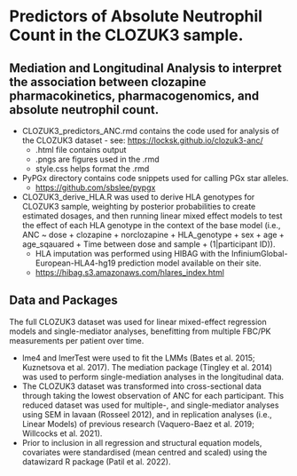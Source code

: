 # Predictors of Absolute Neutrophil Count in the CLOZUK3 sample.

## Mediation and Longitudinal Analysis to interpret the association between clozapine pharmacokinetics, pharmacogenomics, and absolute neutrophil count. 

* CLOZUK3_predictors_ANC.rmd contains the code used for analysis of the CLOZUK3 dataset - see: https://locksk.github.io/clozuk3-anc/
    * .html file contains output
    * .pngs are figures used in the .rmd
    * style.css helps format the .rmd
* PyPGx directory contains code snippets used for calling PGx star alleles.
    * https://github.com/sbslee/pypgx
* CLOZUK3_derive_HLA.R was used to derive HLA genotypes for CLOZUK3 sample, weighting by posterior probabilities to create estimated dosages, and then running linear mixed effect models to test the effect of each HLA genotype in the context of the base model (i.e., ANC ~ dose + clozapine + norclozapine + HLA_genotype + sex + age + age_sqauared + Time between dose and sample + (1|participant ID)).
    * HLA imputation was performed using HIBAG with the InfiniumGlobal-European-HLA4-hg19 prediction model available on their site.
    * https://hibag.s3.amazonaws.com/hlares_index.html

## Data and Packages

The full CLOZUK3 dataset was used for linear mixed-effect regression models and single-mediator analyses, benefitting from multiple FBC/PK measurements per patient over time. 

* lme4 and lmerTest were used to fit the LMMs (Bates et al. 2015; Kuznetsova et al. 2017). The mediation package (Tingley et al. 2014) was used to perform single-mediation analyses in the longitudinal data. 
* The CLOZUK3 dataset was transformed into cross-sectional data through taking the lowest observation of ANC for each participant. This reduced dataset was used for multiple-, and single-mediator analyses using SEM in lavaan (Rosseel 2012), and in replication analyses (i.e., Linear Models) of previous research (Vaquero-Baez et al. 2019; Willcocks et al. 2021).
* Prior to inclusion in all regression and structural equation models, covariates were standardised (mean centred and scaled) using the datawizard R package (Patil et al. 2022). 


